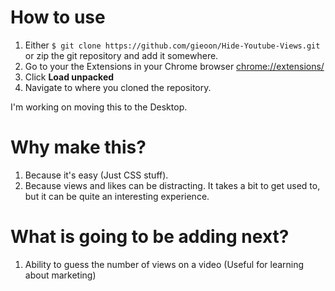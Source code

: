 # How to use

1. Either `$ git clone https://github.com/gieoon/Hide-Youtube-Views.git` or zip the git repository and add it somewhere.
2. Go to your the Extensions in your Chrome browser [chrome://extensions/](chrome://extensions/)
3. Click __Load unpacked__
4. Navigate to where you cloned the repository.

I'm working on moving this to the Desktop.

# Why make this?
 
1. Because it's easy (Just CSS stuff).
2. Because views and likes can be distracting. It takes a bit to get used to, but it can be quite an interesting experience.

# What is going to be adding next?

1. Ability to guess the number of views on a video (Useful for learning about marketing)
